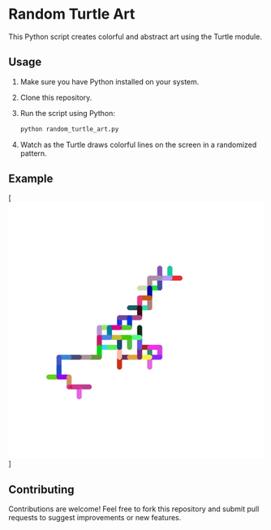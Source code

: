 # Random Turtle Art

This Python script creates colorful and abstract art using the Turtle module.

## Usage

1. Make sure you have Python installed on your system.
2. Clone this repository.
3. Run the script using Python:

    ```bash
    python random_turtle_art.py
    ```

4. Watch as the Turtle draws colorful lines on the screen in a randomized pattern.

## Example

[![Random Turtle Art](https://github.com/EngAnwarAlkhteeb/art-like-pattern/blob/main/Art.jpg)]


## Contributing

Contributions are welcome! Feel free to fork this repository and submit pull requests to suggest improvements or new features.

